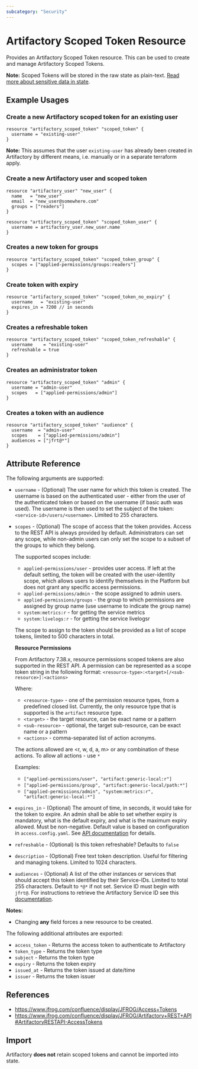 ```yaml
---
subcategory: "Security"
---
```

# Artifactory Scoped Token Resource

Provides an Artifactory Scoped Token resource. This can be used to create and manage Artifactory Scoped Tokens.

**Note:** Scoped Tokens will be stored in the raw state as plain-text. [Read more about sensitive data in
state](https://www.terraform.io/docs/state/sensitive-data.html).


## Example Usages
### Create a new Artifactory scoped token for an existing user

```hcl
resource "artifactory_scoped_token" "scoped_token" {
  username = "existing-user"
}
```

**Note:** This assumes that the user `existing-user` has already been created in Artifactory by different means, i.e. manually or in a separate terraform apply.

### Create a new Artifactory user and scoped token
```hcl
resource "artifactory_user" "new_user" {
  name   = "new_user"
  email  = "new_user@somewhere.com"
  groups = ["readers"]
}

resource "artifactory_scoped_token" "scoped_token_user" {
  username = artifactory_user.new_user.name
}
```

### Creates a new token for groups
```hcl
resource "artifactory_scoped_token" "scoped_token_group" {
  scopes = ["applied-permissions/groups:readers"]
}
```

### Create token with expiry
```hcl
resource "artifactory_scoped_token" "scoped_token_no_expiry" {
  username   = "existing-user"
  expires_in = 7200 // in seconds
}
```

### Creates a refreshable token
```hcl
resource "artifactory_scoped_token" "scoped_token_refreshable" {
  username    = "existing-user"
  refreshable = true
}
```

### Creates an administrator token
```hcl
resource "artifactory_scoped_token" "admin" {
  username = "admin-user"
  scopes   = ["applied-permissions/admin"]
}
```

### Creates a token with an audience
```hcl
resource "artifactory_scoped_token" "audience" {
  username  = "admin-user"
  scopes    = ["applied-permissions/admin"]
  audiences = ["jfrt@*"]
}
```

## Attribute Reference

The following arguments are supported:

* `username` - (Optional) The user name for which this token is created. The username is based on the authenticated user - either from the user of the authenticated token or based on the username (if basic auth was used). The username is then used to set the subject of the token: `<service-id>/users/<username>`. Limited to 255 characters.
* `scopes` - (Optional) The scope of access that the token provides. Access to the REST API is always provided by default. Administrators can set any scope, while non-admin users can only set the scope to a subset of the groups to which they belong.

  The supported scopes include:
  * `applied-permissions/user` - provides user access. If left at the default setting, the token will be created with the user-identity scope, which allows users to identify themselves in the Platform but does not grant any specific access permissions.
  * `applied-permissions/admin` - the scope assigned to admin users.
  * `applied-permissions/groups` - the group to which permissions are assigned by group name (use username to indicate the group name)
  * `system:metrics:r` - for getting the service metrics
  * `system:livelogs:r` - for getting the service livelogsr

  The scope to assign to the token should be provided as a list of scope tokens, limited to 500 characters in total.

  **Resource Permissions**

  From Artifactory 7.38.x, resource permissions scoped tokens are also supported in the REST API. A permission can be represented as a scope token string in the following format: `<resource-type>:<target>[/<sub-resource>]:<actions>`

  Where:
  * `<resource-type>` - one of the permission resource types, from a predefined closed list. Currently, the only resource type that is supported is the `artifact` resource type.
  * `<target>` - the target resource, can be exact name or a pattern
  * `<sub-resource>` - optional, the target sub-resource, can be exact name or a pattern
  * `<actions>` - comma-separated list of action acronyms.

  The actions allowed are <r, w, d, a, m> or any combination of these actions. To allow all actions - use `*`

  Examples:
  * `["applied-permissions/user", "artifact:generic-local:r"]`
  * `["applied-permissions/group", "artifact:generic-local/path:*"]`
  * `["applied-permissions/admin", "system:metrics:r", "artifact:generic-local:*"]`
* `expires_in` - (Optional) The amount of time, in seconds, it would take for the token to expire. An admin shall be able to set whether expiry is mandatory, what is the default expiry, and what is the maximum expiry allowed. Must be non-negative. Default value is based on configuration in `access.config.yaml`. See [API documentation](https://www.jfrog.com/confluence/display/JFROG/Artifactory+REST+API#ArtifactoryRESTAPI-RevokeTokenbyIDrevoketokenbyid) for details.
* `refreshable` - (Optional) Is this token refreshable? Defaults to `false`
* `description` - (Optional) Free text token description. Useful for filtering and managing tokens. Limited to 1024 characters.
* `audiences` - (Optional) A list of the other instances or services that should accept this token identified by their Service-IDs. Limited to total 255 characters. Default to `*@*` if not set. Service ID must begin with `jfrt@`. For instructions to retrieve the Artifactory Service ID see this [documentation](https://www.jfrog.com/confluence/display/JFROG/Artifactory+REST+API#ArtifactoryRESTAPI-GetServiceID).

**Notes:**
- Changing **any** field forces a new resource to be created.

The following additional attributes are exported:

* `access_token` - Returns the access token to authenticate to Artifactory
* `token_type` - Returns the token type
* `subject` - Returns the token type
* `expiry` - Returns the token expiry
* `issued_at` - Returns the token issued at date/time
* `issuer` - Returns the token issuer

## References

- https://www.jfrog.com/confluence/display/JFROG/Access+Tokens
- https://www.jfrog.com/confluence/display/JFROG/Artifactory+REST+API#ArtifactoryRESTAPI-AccessTokens

## Import

Artifactory **does not** retain scoped tokens and cannot be imported into state.
